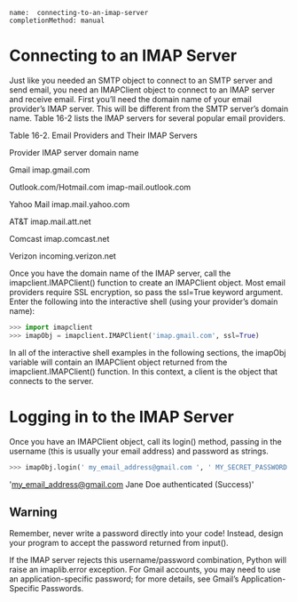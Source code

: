 ```ngMeta
name:  connecting-to-an-imap-server
completionMethod: manual
```
# Connecting to an IMAP Server
Just like you needed an SMTP object to connect to an SMTP server and send email, you need an IMAPClient object to connect to an IMAP server and receive email. First you’ll need the domain name of your email provider’s IMAP server. This will be different from the SMTP server’s domain name. Table 16-2 lists the IMAP servers for several popular email providers.

Table 16-2. Email Providers and Their IMAP Servers

Provider 								IMAP server domain name

Gmail 									imap.gmail.com

Outlook.com/Hotmail.com 				imap-mail.outlook.com

Yahoo Mail 								imap.mail.yahoo.com

AT&T 									imap.mail.att.net

Comcast									imap.comcast.net

Verizon									incoming.verizon.net

Once you have the domain name of the IMAP server, call the imapclient.IMAPClient() function to create an IMAPClient object. Most email providers require SSL encryption, so pass the ssl=True keyword argument. Enter the following into the interactive shell (using your provider’s domain name):

```python
>>> import imapclient
>>> imapObj = imapclient.IMAPClient('imap.gmail.com', ssl=True)
```
In all of the interactive shell examples in the following sections, the imapObj variable will contain an IMAPClient object returned from the imapclient.IMAPClient() function. In this context, a client is the object that connects to the server.

# Logging in to the IMAP Server
Once you have an IMAPClient object, call its login() method, passing in the username (this is usually your email address) and password as strings.

```python
>>> imapObj.login(' my_email_address@gmail.com ', ' MY_SECRET_PASSWORD ')
```
'<span><a href="my_email_address@gmail.com">my_email_address@gmail.com</a></span> Jane Doe authenticated (Success)'

## Warning
Remember, never write a password directly into your code! Instead, design your program to accept the password returned from input().

If the IMAP server rejects this username/password combination, Python will raise an imaplib.error exception. For Gmail accounts, you may need to use an application-specific password; for more details, see Gmail’s Application-Specific Passwords.
